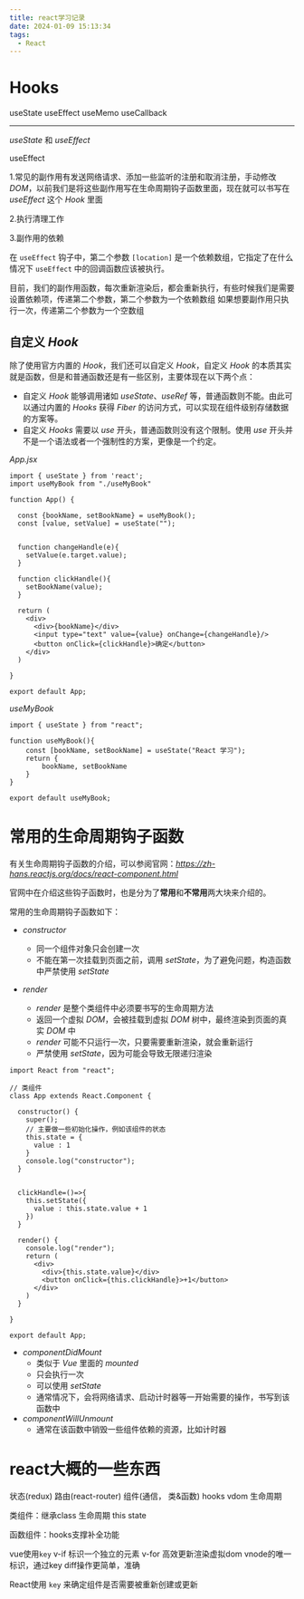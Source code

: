 ```yaml
---
title: react学习记录
date: 2024-01-09 15:13:34
tags:
  - React
---
```


# Hooks

useState
useEffect
useMemo
useCallback

---------------------------------
*useState* 和 *useEffect*

useEffect

1.常见的副作用有发送网络请求、添加一些监听的注册和取消注册，手动修改 *DOM*，以前我们是将这些副作用写在生命周期钩子函数里面，现在就可以书写在 *useEffect* 这个 *Hook* 里面

2.执行清理工作

3.副作用的依赖

在 `useEffect` 钩子中，第二个参数 `[location]` 是一个依赖数组，它指定了在什么情况下 `useEffect` 中的回调函数应该被执行。

目前，我们的副作用函数，每次重新渲染后，都会重新执行，有些时候我们是需要设置依赖项，传递第二个参数，第二个参数为一个依赖数组  如果想要副作用只执行一次，传递第二个参数为一个空数组   

## 自定义 *Hook*

除了使用官方内置的 *Hook*，我们还可以自定义 *Hook*，自定义 *Hook* 的本质其实就是函数，但是和普通函数还是有一些区别，主要体现在以下两个点：

- 自定义 *Hook* 能够调用诸如 *useState*、*useRef* 等，普通函数则不能。由此可以通过内置的 *Hooks* 获得 *Fiber* 的访问方式，可以实现在组件级别存储数据的方案等。
- 自定义 *Hooks* 需要以 *use* 开头，普通函数则没有这个限制。使用 *use* 开头并不是一个语法或者一个强制性的方案，更像是一个约定。

*App.jsx*

```react
import { useState } from 'react';
import useMyBook from "./useMyBook"

function App() {

  const {bookName, setBookName} = useMyBook();
  const [value, setValue] = useState("");


  function changeHandle(e){
    setValue(e.target.value);
  }

  function clickHandle(){
    setBookName(value);
  }

  return (
    <div>
      <div>{bookName}</div>
      <input type="text" value={value} onChange={changeHandle}/>
      <button onClick={clickHandle}>确定</button>
    </div>
  )
  
}

export default App;
```

*useMyBook*

```react
import { useState } from "react";

function useMyBook(){
    const [bookName, setBookName] = useState("React 学习");
    return {
        bookName, setBookName
    }
}

export default useMyBook;
```



# 常用的生命周期钩子函数

有关生命周期钩子函数的介绍，可以参阅官网：*https://zh-hans.reactjs.org/docs/react-component.html*

官网中在介绍这些钩子函数时，也是分为了**常用**和**不常用**两大块来介绍的。

常用的生命周期钩子函数如下：

- *constructor*
  - 同一个组件对象只会创建一次
  - 不能在第一次挂载到页面之前，调用 *setState*，为了避免问题，构造函数中严禁使用 *setState*

- *render*
  - *render* 是整个类组件中必须要书写的生命周期方法
  - 返回一个虚拟 *DOM*，会被挂载到虚拟 *DOM* 树中，最终渲染到页面的真实 *DOM* 中
  - *render* 可能不只运行一次，只要需要重新渲染，就会重新运行
  - 严禁使用 *setState*，因为可能会导致无限递归渲染

```react
import React from "react";

// 类组件
class App extends React.Component {

  constructor() {
    super();
    // 主要做一些初始化操作，例如该组件的状态
    this.state = {
      value : 1
    }
    console.log("constructor");
  }


  clickHandle=()=>{
    this.setState({
      value : this.state.value + 1
    })
  }

  render() {
    console.log("render");
    return (
      <div>
        <div>{this.state.value}</div>
        <button onClick={this.clickHandle}>+1</button>
      </div>
    )
  }

}

export default App;

```

- *componentDidMount*
  - 类似于 *Vue* 里面的 *mounted*
  - 只会执行一次
  - 可以使用 *setState*
  - 通常情况下，会将网络请求、启动计时器等一开始需要的操作，书写到该函数中
- *componentWillUnmount*
  - 通常在该函数中销毁一些组件依赖的资源，比如计时器





# react大概的一些东西

状态(redux)    路由(react-router)   组件(通信， 类&函数) 
hooks vdom 生命周期





类组件：继承class 生命周期 this state

函数组件：hooks支撑补全功能



vue使用`key` v-if 标识一个独立的元素 v-for 高效更新渲染虚拟dom  vnode的唯一标识，通过key diff操作更简单，准确

React使用 `key` 来确定组件是否需要被重新创建或更新
